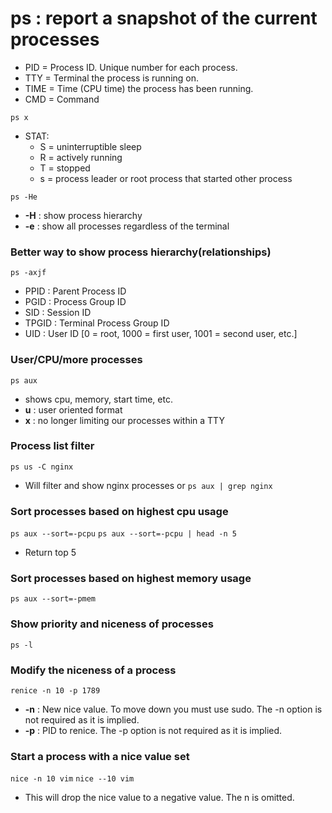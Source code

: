 # ps : report a snapshot of the current processes
- PID = Process ID. Unique number for each process.
- TTY = Terminal the process is running on.
- TIME = Time (CPU time) the process has been running.
- CMD = Command

`ps x`
- STAT:
  - S = uninterruptible sleep
  - R = actively running
  - T = stopped
  - s = process leader or root process that started other process

`ps -He`
- **-H** : show process hierarchy
- **-e** : show all processes regardless of the terminal

### Better way to show process hierarchy(relationships)
`ps -axjf`
- PPID : Parent Process ID
- PGID : Process Group ID
- SID : Session ID
- TPGID : Terminal Process Group ID
- UID : User ID [0 = root, 1000 = first user, 1001 = second user, etc.]

### User/CPU/more processes
`ps aux`
- shows cpu, memory, start time, etc.
- **u** : user oriented format
- **x** : no longer limiting our processes within a TTY

### Process list filter
`ps us -C nginx`
- Will filter and show nginx processes
or
`ps aux | grep nginx`

### Sort processes based on highest cpu usage
`ps aux --sort=-pcpu`
`ps aux --sort=-pcpu | head -n 5`
- Return top 5

### Sort processes based on highest memory usage
`ps aux --sort=-pmem`

### Show priority and niceness of processes
`ps -l`

### Modify the niceness of a process
`renice -n 10 -p 1789`
- **-n** : New nice value. To move down you must use sudo. The -n option is not required as it is implied.
- **-p** : PID to renice. The -p option is not required as it is implied.
 
 ### Start a process with a nice value set
 `nice -n 10 vim`
 `nice --10 vim`
- This will drop the nice value to a negative value. The n is omitted.
